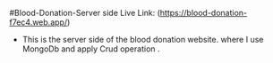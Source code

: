 #Blood-Donation-Server side
Live Link: (https://blood-donation-f7ec4.web.app/)
- This is the server side of the blood donation website. where I use MongoDb and apply Crud operation .
